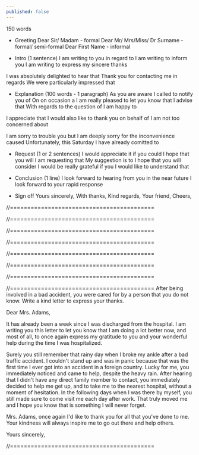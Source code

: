```yaml
---
published: false
---
```

150 words

- Greeting
Dear Sir/ Madam - formal
Dear Mr/ Mrs/Miss/ Dr Surname - formal/ semi-formal
Dear First Name - informal

- Intro (1 sentence)
I am writing to you in regard to
I am writing to inform you
I am writing to express my sincere thanks

I was absolutely delighted to hear that
Thank you for contacting me in regards
We were particularly impressed that

- Explanation (100 words - 1 paragraph) 
As you are aware
I called to notify you of
On on occasion a
I am really pleased to let you know that
I advise that
With regards to the question of
I am happy to

I appreciate that
I would also like to thank you on behalf of
I am not too concerned about

I am sorry to trouble you but
I am deeply sorry for the inconvenience caused
Unfortunately, this Saturday I have already comitted to

- Request (1 or 2 sentences)
I would appreciate it if you could
I hope that you will
I am requesting that
My suggestion is to
I hope that you will consider
I would be really grateful if you
I would like to understand that

- Conclusion (1 line)
I look forward to hearing from you in the near future
I look forward to your rapid response

- Sign off
Yours sincerely,
With thanks,
Kind regards,
Your friend,
Cheers,

//==========================================
<!-- You had a very good experience in a local restaurant with your family. Write a letter to a newspaper to tell them about it, describe what you liked about it, and why you think the restaurant is worth visiting.

Dear Sir/Madam,

I am writing to inform you about the excellent service that I recently received at the Pizza Italiana restaurant.

As you may know, this is a new restaurant that opened last month and as far as I know, it is the only Italians-owned in our town. I am happy to let you know that the quality of the food is excellent. Having been to Italy several times before, I knew what authentic Italian cuisine is supposed to taste like ; it is certainly not an easy standard to adhere to. Pizza Italiana did not disappoint in this regard, serving only the most freshly-baked pizzas and homemade pasta. Additionally, the ambiance when I was there was pleasant with classical Italian music, making it an ideal spot for romantic evenings.

I would appreciate it if you could publish my review of the restaurant so that more people know and have a chance to try Italian cuisine right in the heart of Hanoi.

Kind regards !-->

//==========================================
<!-- A friend wants to spend a four-week holiday in your country and has written asking for advice about the trip. Write a letter to your friend. In your letter: offer to find somewhere to stay, give advice about what to do, give information about what clothes to bring.

Dear Mark,

I was absolutely delighted to hear that you are able to finally come and visit Vietnam this Christmas. Since this will be your first time here, I'd like to offer you some pieces of advice to best prepare for it.

First of all, I advise you to look for accommodations near the West Lake area. They are near the downtown area, where most of the activities are, yet distant enough from the city center for you to not be bothered by the constant traffic noise. Next, as you may know, winter in Hanoi can get quite cold and windy. Thus, I suggest bringing warm clothes and a pair of ear warmers since you will likely be walking or commuting by motorbike a lot.

If you are interested in exploring authentic Vietnamese cuisine, please find a list of my favorite places attached; I can't wait to take you to some of them! There's also a famous beach an hour away from Hanoi that I can take you to on the weekend. Would that be something that you'll be interested in?

I look forward to seeing you!

Your friend, !-->

//==========================================
<!-- You will move to a new city because of your work. Ask some friends who live there for help finding accommodation. Tell them where you would like to live. Tell them the type of accommodation you are looking for.

Dear Alice,

I'm really excited to let you know that I'll be relocating to New York at the end of November for work. Knowing that you've already been there for more than five years, I thought I'd ask you for some pieces of advice on finding a suitable place to live!

First off, I live by myself, so realistically I don't need anything more than a single bedroom and ideally a proper kitchen. My budget is around $2,000, which I'm aware is not a lot for New York; because of this, I'm more than willing to live in a shared space. My two main priorities are a safe neighborhood and close proximity to a subway station. Anything better than this is an added bonus for me as you know I live quite simply and frugally.

Based on the information that I gave, which area of the city would you suggest I look into? Additionally, are there any websites or online groups that I should join for further information? Can't wait to hear your from you!

Your friend, !-->

//==========================================
<!-- You hired a car from a rental company and while you were driving on holiday, you have a small accident. You will have to write a report to the company to explain it. You need to explain the following:
1. Where you hired it and when? 2. Describe how the accident happened? 3. What you did after the accident?

Dear Sir/Madam,

I am writing to inform you about a minor accident that has occured to the vehicle I rented from your company.

The accident happened at around 5pm, yesterday afternoon, August the 20th. At the intersection between Main Street and Market Street, I was slowly decelerating to stop for the red light when all of a sudden the delivery person behind me decided to run the light. As he went through the tiny gap between my car and the sidewalk, his bike made contact and left a scratch on the vehicle.

The damage is minor but I thought it was something I should let you know. The person who caused the damage unfortunately did not stop to check on it, but I managed to get his plate number on the dash cam. Please let me know if you need the footage or anything else from me. I am sorry for any inconvenience caused.

Kind regards, !-->

//==========================================
<!-- You asked the bank for a new chequebook two weeks ago but you haven’t received anything. Write a letter to the manager complaining about the service. Say how and when you ordered the chequebook. Tell them when you need the chequebook by and ask the manager to send it to you before this date.

Dear Sir/Madam,

I am writing to you in regard to the chequebook request I have made two weeks ago. As of today, I still have not received it and I would like to ask for an update and an explanation for this delay.

I have submitted all of the necessary forms on August 20th via your web portal, which said that the chequebook would be delivered in seven business days. At the beginning of last week (eight business days after my first request), I have called your customer service and received the answer that there was a server error and that I would receive it within the next five days. However, today after two weeks, I still have not had it delivered to me.

I am requesting that the chequebook delivered to me as soon as possible as I need it for a very important housing payment. The deadline of the payment is approaching and I cannot afford to wait any longer.

With thanks, !-->

//==========================================
<!-- Write a letter to complain about a dangerous situation when some adolescents let their dogs run wild in public.

Dear Sir/Madam,

I am writing to the director board of Hyde Park in regard to an incident involving an irresponsible group of dog owners at your park that happened this morning, August 20th.

At around 9 AM, I was leisurely strolling in the park as usual when I heard some loud, chaotic dog barking. Soon I realized there were three unleashed bull dogs chasing each other around the flower garden area. Given that this is an aggressive dog breed, many people in the park were disturbed by their uncontrolled presence. It took me another moment to locate the dog owners, who were a group of teenagers. After a few people and I tried to convince them to leash the dogs, they finally complied.

As a frequent visiter of your park, I hope that you will consider putting more warnings in the park that no unleased big dogs should be allowed. These types of dogs can be very dangerous to everyone, especially those who cannot defend themselves such as young kids or the elderly.

Kind regards, !-->

//==========================================
<!--You have a friend who is about to go to a university, and he wants you to suggest to him on which course to take – philosophy, in which he is very interested, or computer science, which offers better job prospects

Hi Mark!

I am so happy to hear from you again and to know that you are about to start your first year of university! It's been while since I was last in school, but I do have some pieces of advice regarding the two courses you are thinking about.

First off, please remember that the first year is a chance for you to explore your interests, so don't feel too pressured to settle on the right path this early on. Now, having taken both of those courses, I can assure that you can't go wrong with either of them. In fact, I would suggest taking both if your schedule allows it. "Introduction to computer science" when I took it was a very fun class with medium workload, and a final project where I got to build my own web page. On the other hand, "Introduction to philosophy" with Dr. Burns was truly a challenging class that challenged my world view and introduced me to many great philosophers and their outlook on life. Please note that it is a very reading-intensive course, but you probably already know this given that you've always been interested in the subject.

Lastly, I just want to close off by saying that while you should feel free to explore and take as many interesting courses as you want, I strongly suggest thinking about doing a major in computer science. As you may know, it offers by far the best job prospects at the moment, and I honestly think the trend will continue in the future.

Anyways, that was just my two cents. I'm confident that you'll be able to choose wisely and have a great time there. Congratulations once again for getting into university, and if you have any other questions, please let me know!

Your friend, !-->

//==========================================
After being involved in a bad accident, you were cared for by a person that you do not know. Write a kind letter to express your thanks.

Dear Mrs. Adams,

It has already been a week since I was discharged from the hospital. I am writing you this letter to let you know that I am doing a lot better now, and most of all, to once again express my gratitude to you and your wonderful help during the time I was hospitalized.

Surely you still remember that rainy day when I broke my ankle after a bad traffic accident. I couldn't stand up and was in panic because that was the first time I ever got into an accident in a foreign country. Lucky for me, you immediately noticed and came to help, despite the heavy rain. After hearing that I didn't have any direct family member to contact, you immediately decided to help me get up, and to take me to the nearest hospital, without a moment of hesitation. In the following days when I was there by myself, you still made sure to come visit me each day after work. That truly moved me and I hope you know that is something I will never forget.

Mrs. Adams, once again I'd like to thank you for all that you've done to me. Your kindness will always inspire me to go out there and help others.

Yours sincerely,

//==========================================